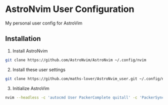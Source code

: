 # AstroNvim User Configuration

My personal user config for AstroVim

## Installation

1. Install AstroNvim

```sh
git clone https://github.com/AstroNvim/AstroNvim ~/.config/nvim
```

2. Install these user settings

```sh
git clone https://github.com/maths-lover/AstroNvim_user.git ~/.config/nvim/lua/user
```

3. Initialize AstroVim

```sh
nvim --headless -c 'autocmd User PackerComplete quitall' -c 'PackerSync'
```
